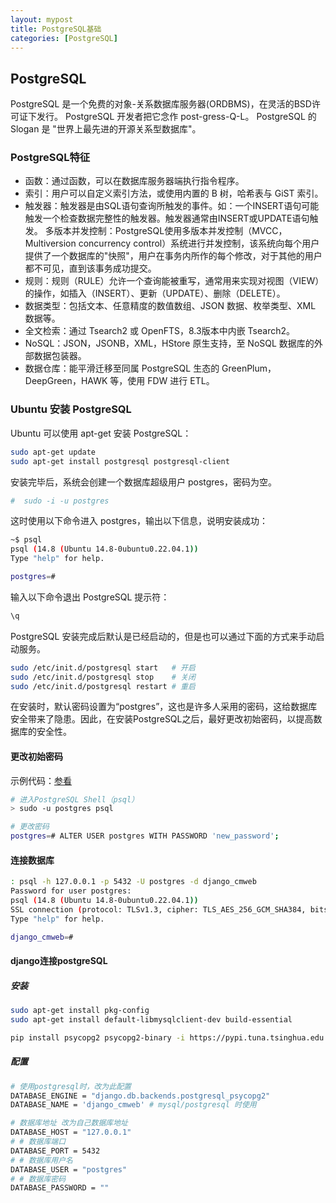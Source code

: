 ```yaml
---
layout: mypost
title: PostgreSQL基础
categories: [PostgreSQL]
---
```


## PostgreSQL

PostgreSQL 是一个免费的对象-关系数据库服务器(ORDBMS)，在灵活的BSD许可证下发行。
PostgreSQL 开发者把它念作 post-gress-Q-L。
PostgreSQL 的 Slogan 是 "世界上最先进的开源关系型数据库"。

### PostgreSQL特征

+ 函数：通过函数，可以在数据库服务器端执行指令程序。
+ 索引：用户可以自定义索引方法，或使用内置的 B 树，哈希表与 GiST 索引。
+ 触发器：触发器是由SQL语句查询所触发的事件。如：一个INSERT语句可能触发一个检查数据完整性的触发器。触发器通常由INSERT或UPDATE语句触发。 多版本并发控制：PostgreSQL使用多版本并发控制（MVCC，Multiversion concurrency control）系统进行并发控制，该系统向每个用户提供了一个数据库的"快照"，用户在事务内所作的每个修改，对于其他的用户都不可见，直到该事务成功提交。
+ 规则：规则（RULE）允许一个查询能被重写，通常用来实现对视图（VIEW）的操作，如插入（INSERT）、更新（UPDATE）、删除（DELETE）。
+ 数据类型：包括文本、任意精度的数值数组、JSON 数据、枚举类型、XML 数据等。
+ 全文检索：通过 Tsearch2 或 OpenFTS，8.3版本中内嵌 Tsearch2。
+ NoSQL：JSON，JSONB，XML，HStore 原生支持，至 NoSQL 数据库的外部数据包装器。
+ 数据仓库：能平滑迁移至同属 PostgreSQL 生态的 GreenPlum，DeepGreen，HAWK 等，使用 FDW 进行 ETL。

### Ubuntu 安装 PostgreSQL

Ubuntu 可以使用 apt-get 安装 PostgreSQL：

```bash
sudo apt-get update
sudo apt-get install postgresql postgresql-client
```

安装完毕后，系统会创建一个数据库超级用户 postgres，密码为空。

```bash
#  sudo -i -u postgres
```

这时使用以下命令进入 postgres，输出以下信息，说明安装成功：

```bash
~$ psql 
psql (14.8 (Ubuntu 14.8-0ubuntu0.22.04.1))
Type "help" for help.

postgres=# 
```

输入以下命令退出 PostgreSQL 提示符：

```bash
\q
```

PostgreSQL 安装完成后默认是已经启动的，但是也可以通过下面的方式来手动启动服务。

```bash
sudo /etc/init.d/postgresql start   # 开启
sudo /etc/init.d/postgresql stop    # 关闭
sudo /etc/init.d/postgresql restart # 重启
```

在安装时，默认密码设置为“postgres”，这也是许多人采用的密码，这给数据库安全带来了隐患。因此，在安装PostgreSQL之后，最好更改初始密码，以提高数据库的安全性。

#### 更改初始密码

示例代码：[参看](https://www.python100.com/html/115598.html)

```bash
# 进入PostgreSQL Shell（psql）
> sudo -u postgres psql

# 更改密码
postgres=# ALTER USER postgres WITH PASSWORD 'new_password';
```

#### 连接数据库

```bash
: psql -h 127.0.0.1 -p 5432 -U postgres -d django_cmweb                                                                                                                                                [~]
Password for user postgres: 
psql (14.8 (Ubuntu 14.8-0ubuntu0.22.04.1))
SSL connection (protocol: TLSv1.3, cipher: TLS_AES_256_GCM_SHA384, bits: 256, compression: off)
Type "help" for help.

django_cmweb=# 

```

#### django连接postgreSQL

##### 安装

```bash
sudo apt-get install pkg-config
sudo apt-get install default-libmysqlclient-dev build-essential

pip install psycopg2 psycopg2-binary -i https://pypi.tuna.tsinghua.edu.cn/simple
```

##### 配置

```bash
# 使用postgresql时，改为此配置
DATABASE_ENGINE = "django.db.backends.postgresql_psycopg2"
DATABASE_NAME = 'django_cmweb' # mysql/postgresql 时使用

# 数据库地址 改为自己数据库地址
DATABASE_HOST = "127.0.0.1"
# # 数据库端口
DATABASE_PORT = 5432
# # 数据库用户名
DATABASE_USER = "postgres"
# # 数据库密码
DATABASE_PASSWORD = ""
```
